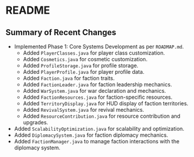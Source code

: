 
# README

## Summary of Recent Changes
- Implemented Phase 1: Core Systems Development as per `ROADMAP.md`.
  - Added `PlayerClasses.java` for player class customization.
  - Added `Cosmetics.java` for cosmetic customization.
  - Added `ProfileStorage.java` for profile storage.
  - Added `PlayerProfile.java` for player profile data.
  - Added `Faction.java` for faction traits.
  - Added `FactionLeader.java` for faction leadership mechanics.
  - Added `WarSystem.java` for war declaration and mechanics.
  - Added `FactionResources.java` for faction-specific resources.
  - Added `TerritoryDisplay.java` for HUD display of faction territories.
  - Added `RevivalSystem.java` for revival mechanics.
  - Added `ResourceContribution.java` for resource contribution and upgrades.
- Added `ScalabilityOptimization.java` for scalability and optimization.
- Added `DiplomacySystem.java` for faction diplomacy mechanics.
- Added `FactionManager.java` to manage faction interactions with the diplomacy system.
